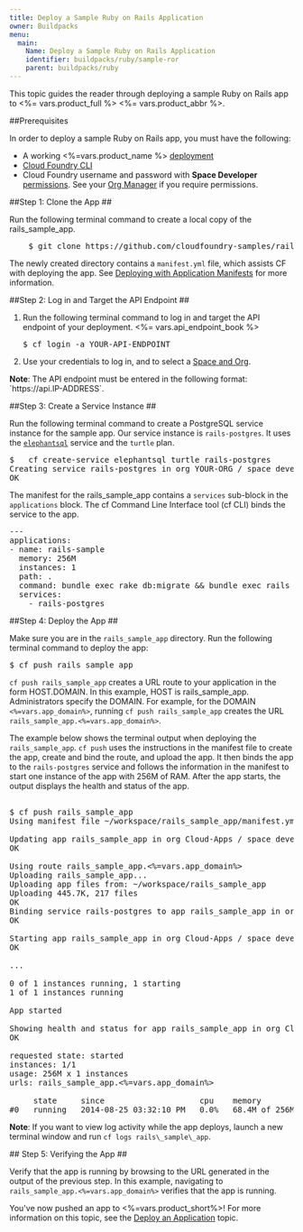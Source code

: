 ```yaml
---
title: Deploy a Sample Ruby on Rails Application
owner: Buildpacks
menu:
  main:
    Name: Deploy a Sample Ruby on Rails Application
    identifier: buildpacks/ruby/sample-ror
    parent: buildpacks/ruby
---
```




This topic guides the reader through deploying a sample Ruby on Rails app to <%= vars.product_full %> <%= vars.product_abbr %>.

##<a id='prerequisites'></a>Prerequisites

In order to deploy a sample Ruby on Rails app, you must have the following:

- A working <%=vars.product_name %> [deployment](http://docs.cloudfoundry.org/deploying/index.html)
- [Cloud Foundry CLI](../../cf-cli/install-go-cli.html)
- Cloud Foundry username and password with **Space Developer** [permissions](../../concepts/roles.html#space-roles). See your [Org Manager](../../concepts/roles.html#org-roles) if you require permissions.

##<a id='clone'></a>Step 1: Clone the App ##

Run the following terminal command to create a local copy of the rails\_sample\_app.
<pre class='terminal'>
	$ git clone https://github.com/cloudfoundry-samples/rails_sample_app
</pre>
The newly created directory contains a `manifest.yml` file, which assists CF with deploying the app. See [Deploying with Application Manifests](../../devguide/deploy-apps/manifest.html#minimal-manifest) for more information.

##<a id='login'></a>Step 2: Log in and Target the API Endpoint ##

1. Run the following terminal command to log in and target the API endpoint of your deployment.  <%= vars.api_endpoint_book %>

	<pre class='terminal'>$ cf login -a YOUR-API-ENDPOINT</pre>

1.	Use your credentials to log in, and to select a [Space and Org](../../concepts/roles.html).

<p class='note'><strong>Note</strong>: The API endpoint must be entered in the following format: `https://api.IP-ADDRESS`.


##<a id='service'></a>Step 3: Create a Service Instance ##

Run the following terminal command to create a PostgreSQL service instance for the sample app. Our service instance is `rails-postgres`. It uses the [`elephantsql`](http://www.elephantsql.com/) service and the `turtle` plan.
<pre class="terminal">
$   cf create-service elephantsql turtle rails-postgres
Creating service rails-postgres in org YOUR-ORG / space development as clouduser@example.com....
OK</pre>

The manifest for the rails\_sample\_app contains a `services` sub-block in the `applications` block. The cf Command Line Interface tool (cf CLI) binds the service to the app.

<pre class="terminal">
---
applications:
- name: rails-sample
  memory: 256M
  instances: 1
  path: .
  command: bundle exec rake db:migrate && bundle exec rails s -p $PORT
  services:
    - rails-postgres
</pre>

##<a id='deploy'></a>Step 4: Deploy the App ##

Make sure you are in the `rails_sample_app` directory. Run the following terminal command to deploy the app:
		<pre class='terminal'>$ cf push rails\_sample\_app</pre>

`cf push rails_sample_app` creates a URL route to your application in the form HOST.DOMAIN. In this example, HOST is rails\_sample\_app. Administrators specify the DOMAIN. For example, for the DOMAIN `<%=vars.app_domain%>`, running `cf push rails_sample_app` creates the URL `rails_sample_app.<%=vars.app_domain%>`.

The example below shows the terminal output when deploying the `rails_sample_app`. `cf push` uses the instructions in the manifest file to create the app, create and bind the route, and upload the app. It then binds the app to the `rails-postgres` service and follows the information in the manifest to start one instance of the app with 256M of RAM. After the app starts, the output displays the health and status of the app.


<pre class="terminal">

$ cf push rails_sample_app
Using manifest file ~/workspace/rails_sample_app/manifest.yml

Updating app rails_sample_app in org Cloud-Apps / space development as clouduser@example.com...
OK

Using route rails_sample_app.<%=vars.app_domain%>
Uploading rails_sample_app...
Uploading app files from: ~/workspace/rails_sample_app
Uploading 445.7K, 217 files
OK
Binding service rails-postgres to app rails_sample_app in org Cloud-Apps / space development as clouduser@example.com...
OK

Starting app rails_sample_app in org Cloud-Apps / space development as clouduser@example.com...
OK

...

0 of 1 instances running, 1 starting
1 of 1 instances running

App started

Showing health and status for app rails_sample_app in org Cloud-Apps / space development as clouduser@example.com...
OK

requested state: started
instances: 1/1
usage: 256M x 1 instances
urls: rails_sample_app.<%=vars.app_domain%>

     state     since                    cpu    memory          disk
#0   running   2014-08-25 03:32:10 PM   0.0%   68.4M of 256M   73.4M of 1G
</pre>

<p class='note'><strong>Note</strong>: If you want to view log activity while the app deploys, launch a new terminal window and run <code>cf logs rails\_sample\_app</code>.



##<a id='verify'></a> Step 5: Verifying the App ##

Verify that the app is running by browsing to the URL generated in the output of the previous step. In this example, navigating to `rails_sample_app.<%=vars.app_domain%>` verifies that the app is running.


You've now pushed an app to <%=vars.product_short%>! For more information on this topic, see the [Deploy an Application](../../devguide/deploy-apps/deploy-app.html) topic.
